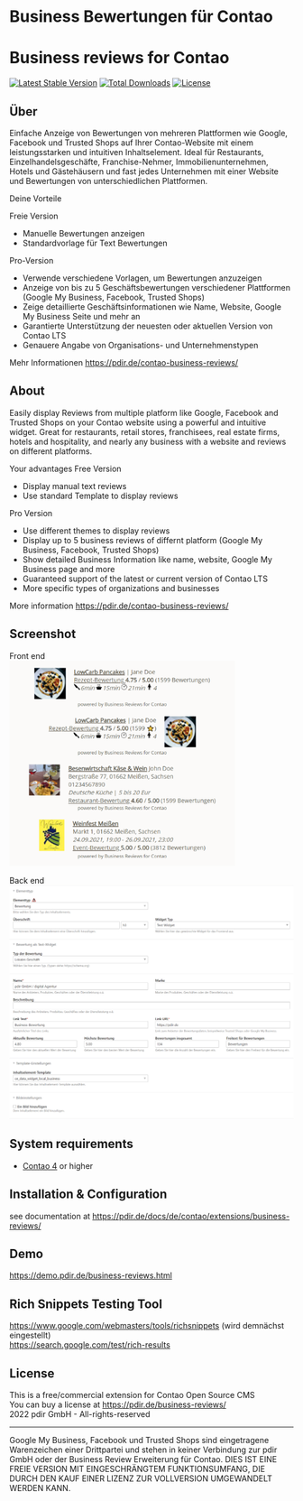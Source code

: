 Business Bewertungen für Contao
====================================================
Business reviews for Contao
==================================

[![Latest Stable Version](https://poser.pugx.org/pdir/business-reviews-bundle/v/stable)](https://packagist.org/packages/pdir/business-reviews-bundle)
[![Total Downloads](https://poser.pugx.org/pdir/business-reviews-bundle/downloads)](https://packagist.org/packages/pdir/business-reviews-bundle)
[![License](https://poser.pugx.org/pdir/business-reviews-bundle/license)](https://packagist.org/packages/pdir/business-reviews-bundle)

Über
----

Einfache Anzeige von Bewertungen von mehreren Plattformen wie Google, Facebook und
Trusted Shops auf Ihrer Contao-Website mit einem leistungsstarken und intuitiven Inhaltselement.
Ideal für Restaurants, Einzelhandelsgeschäfte, Franchise-Nehmer, Immobilienunternehmen, Hotels
und Gästehäusern und fast jedes Unternehmen mit einer Website und Bewertungen von unterschiedlichen
Plattformen.

Deine Vorteile

Freie Version
* Manuelle Bewertungen anzeigen
* Standardvorlage für Text Bewertungen

Pro-Version
* Verwende verschiedene Vorlagen, um Bewertungen anzuzeigen
* Anzeige von bis zu 5 Geschäftsbewertungen verschiedener Plattformen (Google My Business, Facebook, Trusted Shops)
* Zeige detaillierte Geschäftsinformationen wie Name, Website, Google My Business Seite und mehr an
* Garantierte Unterstützung der neuesten oder aktuellen Version von Contao LTS
* Genauere Angabe von Organisations- und Unternehmenstypen

Mehr Informationen
https://pdir.de/contao-business-reviews/

About
-----

Easily display Reviews from multiple platform like Google, Facebook and
Trusted Shops on your Contao website using a powerful and intuitive widget.
Great for restaurants, retail stores, franchisees, real estate firms, hotels
and hospitality, and nearly any business with a website and reviews on different
platforms.


Your advantages
Free Version
* Display manual text reviews
* Use standard Template to display reviews

Pro Version
* Use different themes to display reviews
* Display up to 5 business reviews of differnt platform (Google My Business, Facebook, Trusted Shops)
* Show detailed Business Information like name, website, Google My Business page and more
* Guaranteed support of the latest or current version of Contao LTS
* More specific types of organizations and businesses

More information
https://pdir.de/contao-business-reviews/

Screenshot
-----------

Front end  
<img alt="Front end" src="https://github.com/pdir/screenshots/blob/master/business-reviews-bundle/contao-business-reviews-screenshot.png" width="400">  

Back end  
<img alt="Back end" src="https://github.com/pdir/screenshots/blob/master/business-reviews-bundle/contao-business-reviews-backend-screenshot.png" width="600">  

System requirements
-------------------

* [Contao 4](https://github.com/contao/managed-edition) or higher

Installation & Configuration
----------------------------

see documentation at https://pdir.de/docs/de/contao/extensions/business-reviews/  


Demo
----

https://demo.pdir.de/business-reviews.html  


Rich Snippets Testing Tool
--------------------------
https://www.google.com/webmasters/tools/richsnippets (wird demnächst eingestellt)  
https://search.google.com/test/rich-results  

License
-------
This is a free/commercial extension for Contao Open Source CMS  
You can buy a license at https://pdir.de/business-reviews/  
2022 pdir GmbH - All-rights-reserved  

---
  
Google My Business, Facebook und Trusted Shops sind eingetragene Warenzeichen einer Drittpartei und stehen in keiner Verbindung zur pdir GmbH oder der Business Review Erweiterung für Contao.
DIES IST EINE FREIE VERSION MIT EINGESCHRÄNGTEM FUNKTIONSUMFANG, DIE DURCH DEN KAUF EINER LIZENZ ZUR VOLLVERSION UMGEWANDELT WERDEN KANN.
